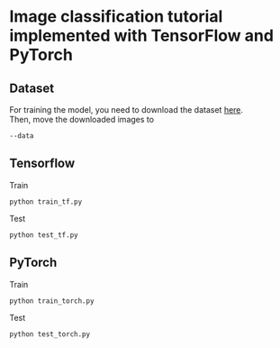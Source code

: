 # Image classification tutorial implemented with TensorFlow and PyTorch

## Dataset
For training the model, you need to download the dataset [here](https://drive.google.com/file/d/1I5GO-GpEN7t0KYj-2nXzrMbHwFpPSaqs/view?usp=share_link).  
Then, move the downloaded images to
```
--data
```

## Tensorflow
Train
```
python train_tf.py
```
Test
```
python test_tf.py
```

## PyTorch
Train
```
python train_torch.py
```
Test
```
python test_torch.py
```
